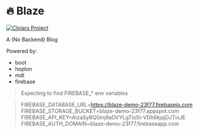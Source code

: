 # :fire: Blaze
[![Clojars Project](https://img.shields.io/clojars/v/degree9/blaze.svg)](https://clojars.org/degree9/blaze)

A (No Backend) Blog

Powered by:
 - boot
 - hoplon
 - mdl
 - firebase

> Expecting to find FIREBASE_* env variables

>FIREBASE_DATABASE_URL=https://blaze-demo-23f77.firebaseio.com
>FIREBASE_STORAGE_BUCKET=blaze-demo-23f77.appspot.com
>FIREBASE_API_KEY=AIzaSyBQ0mj9aDVYLgTlo5t-VDh6kjajDJTixJE
>FIREBASE_AUTH_DOMAIN=blaze-demo-23f77.firebaseapp.com
